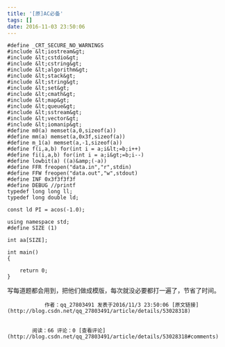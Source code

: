 ```yaml
---
title: '[原]AC必备'
tags: []
date: 2016-11-03 23:50:06
---
```


    #define _CRT_SECURE_NO_WARNINGS
    #include &lt;iostream&gt;
    #include &lt;cstdio&gt;
    #include &lt;cstring&gt;
    #include &lt;algorithm&gt;
    #include &lt;stack&gt;
    #include &lt;string&gt;
    #include &lt;set&gt;
    #include &lt;cmath&gt;
    #include &lt;map&gt;
    #include &lt;queue&gt;
    #include &lt;sstream&gt;
    #include &lt;vector&gt;
    #include &lt;iomanip&gt;
    #define m0(a) memset(a,0,sizeof(a))
    #define mm(a) memset(a,0x3f,sizeof(a))
    #define m_1(a) memset(a,-1,sizeof(a))
    #define f(i,a,b) for(int i = a;i&lt;=b;i++)
    #define fi(i,a,b) for(int i = a;i&gt;=b;i--)
    #define lowbit(a) ((a)&amp;(-a))
    #define FFR freopen("data.in","r",stdin)
    #define FFW freopen("data.out","w",stdout)
    #define INF 0x3f3f3f3f
    #define DEBUG //printf
    typedef long long ll;
    typedef long double ld;

    const ld PI = acos(-1.0);

    using namespace std;
    #define SIZE (1)

    int aa[SIZE];

    int main()
    {

        return 0;
    }

写每道题都会用到，把他们做成模版，每次就没必要都打一遍了，节省了时间。

            
                作者：qq_27803491 发表于2016/11/3 23:50:06 [原文链接](http://blog.csdn.net/qq_27803491/article/details/53028318)
            
            
            阅读：66 评论：0 [查看评论](http://blog.csdn.net/qq_27803491/article/details/53028318#comments)
            
